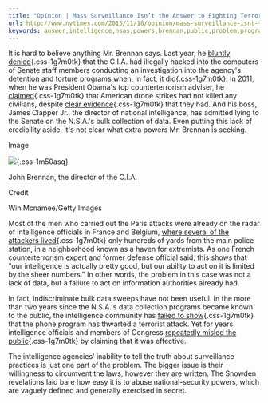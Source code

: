 ```yaml
---
title: "Opinion | Mass Surveillance Isn’t the Answer to Fighting Terrorism"
url: http://www.nytimes.com/2015/11/18/opinion/mass-surveillance-isnt-the-answer-to-fighting-terrorism.html
keywords: answer,intelligence,nsas,powers,brennan,public,problem,programs,surveillance,officials,isnt,mass,opinion,terrorism,data,senate,fighting
---
```

It is hard to believe anything Mr. Brennan says. Last year, he [bluntly denied](https://www.youtube.com/watch?v=6apC6jN0TZo&t=16m38s){.css-1g7m0tk} that the C.I.A. had illegally hacked into the computers of Senate staff members conducting an investigation into the agency's detention and torture programs when, in fact, [it did](http://www.nytimes.com/2014/08/01/world/senate-intelligence-commitee-cia-interrogation-report.html?module=inline){.css-1g7m0tk}. In 2011, when he was President Obama's top counterterrorism adviser, he [claimed](http://www.nytimes.com/2011/08/12/world/asia/12drones.html?module=inline){.css-1g7m0tk} that American drone strikes had not killed any civilians, despite [clear evidence](http://www.nytimes.com/2012/05/29/world/obamas-leadership-in-war-on-al-qaeda.html?_r=1&pagewanted=all&module=inline){.css-1g7m0tk} that they had. And his boss, James Clapper Jr., the director of national intelligence, has admitted lying to the Senate on the N.S.A.'s bulk collection of data. Even putting this lack of credibility aside, it's not clear what extra powers Mr. Brennan is seeking.

Image

![](https://static01.nyt.com/images/2015/11/18/opinion/18wed2web/18wed2web-articleLarge.jpg?quality=75&auto=webp&disable=upscale){.css-1m50asq}

John Brennan, the director of the C.I.A.

Credit

Win Mcnamee/Getty Images

Most of the men who carried out the Paris attacks were already on the radar of intelligence officials in France and Belgium, [where several of the attackers lived](http://www.nytimes.com/2015/11/17/world/europe/in-suspects-brussels-neighborhood-a-history-of-petty-crimes-and-missed-chances.html?_r=0&module=inline){.css-1g7m0tk} only hundreds of yards from the main police station, in a neighborhood known as a haven for extremists. As one French counterterrorism expert and former defense official said, this shows that "our intelligence is actually pretty good, but our ability to act on it is limited by the sheer numbers." In other words, the problem in this case was not a lack of data, but a failure to act on information authorities already had.

In fact, indiscriminate bulk data sweeps have not been useful. In the more than two years since the N.S.A.'s data collection programs became known to the public, the intelligence community has [failed to show](http://www.nbcnews.com/news/other/nsa-program-stopped-no-terror-attacks-says-white-house-panel-f2D11783588){.css-1g7m0tk} that the phone program has thwarted a terrorist attack. Yet for years intelligence officials and members of Congress [repeatedly misled the public](http://www.propublica.org/article/claim-on-attacks-thwarted-by-nsa-spreads-despite-lack-of-evidence){.css-1g7m0tk} by claiming that it was effective.

The intelligence agencies' inability to tell the truth about surveillance practices is just one part of the problem. The bigger issue is their willingness to circumvent the laws, however they are written. The Snowden revelations laid bare how easy it is to abuse national-security powers, which are vaguely defined and generally exercised in secret.
